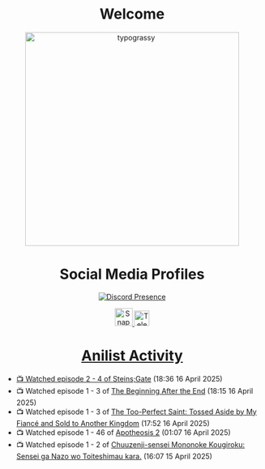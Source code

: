 <div align="center">

# Welcome
<a href="https://github.com/kawarimidoll/typograssy">
    <img alt="typograssy" src="https://typograssy.deno.dev/api?text=%E3%82%88%E3%81%86%E3%81%93%E3%81%9D%E3%81%BF%E3%81%AA%E3%81%95%E3%82%93%20-%20Sheby--&&l0=none&l1=82d9d0&l2=027353&l3=038c4c&l4=01402e&bg=none&frame=none&speed=100&comment=" width="421.99">
</a>

</div>

<div align="center">

# Social Media Profiles

[![Discord Presence](https://lanyard.cnrad.dev/api/612532963938271232)](https://discord.com/users/612532963938271232)


<a href="https://www.snapchat.com/add/a.sheby" title="Snapchat Profile">
    <img src="https://www.freepnglogos.com/uploads/snapchat-logo-png-0.png" width="35" alt="Snapchat Logo" />


<a href="https://t.me/ASheby" title="Telegram Profile">
    <img src="https://www.freepnglogos.com/uploads/telegram-logo-png-0.png" width="30" alt="Telegram Logo" />


</div>

<div align="center">

# Anilist Activity

</div>

<!-- ANILIST_ACTIVITY:start -->

-   📺 Watched episode 2 - 4 of [Steins;Gate](https://anilist.co/anime/9253) (18:36 16 April 2025)
-   📺 Watched episode 1 - 3 of [The Beginning After the End](https://anilist.co/anime/183161) (18:15 16 April 2025)
-   📺 Watched episode 1 - 3 of [The Too-Perfect Saint: Tossed Aside by My Fiancé and Sold to Another Kingdom](https://anilist.co/anime/183275) (17:52 16 April 2025)
-   📺 Watched episode 1 - 46 of [Apotheosis 2](https://anilist.co/anime/174703) (01:07 16 April 2025)
-   📺 Watched episode 1 - 2 of [Chuuzenji-sensei Mononoke Kougiroku: Sensei ga Nazo wo Toiteshimau kara.](https://anilist.co/anime/182419) (16:07 15 April 2025)

<!-- ANILIST_ACTIVITY:end -->
